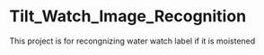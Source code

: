 # Tilt_Watch_Image_Recognition
This project is for recongnizing water watch label if it is moistened
